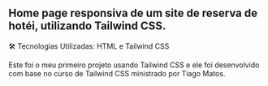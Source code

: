 ## Home page responsiva de um site de reserva de hotéi, utilizando Tailwind CSS.

🛠️ Tecnologias Utilizadas: HTML e Tailwind CSS

Este foi o meu primeiro projeto usando Tailwind CSS e ele foi desenvolvido com base no curso de Tailwind CSS ministrado por Tiago Matos.
